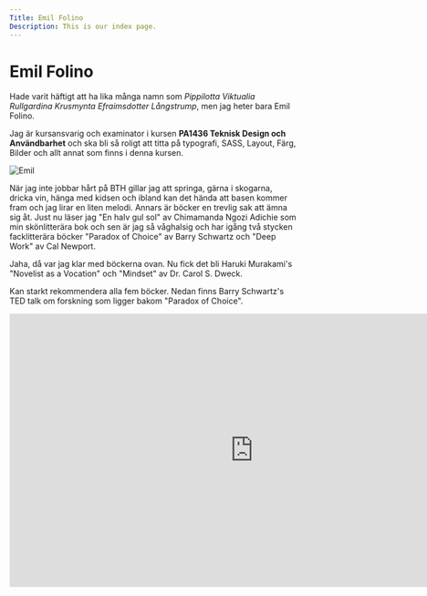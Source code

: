 ```yaml
---
Title: Emil Folino
Description: This is our index page.
---
```


Emil Folino
==========================

Hade varit häftigt att ha lika många namn som _Pippilotta Viktualia Rullgardina Krusmynta Efraimsdotter Långstrump_, men jag heter bara Emil Folino.

Jag är kursansvarig och examinator i kursen **PA1436 Teknisk Design och Användbarhet** och ska bli så roligt att titta på typografi, SASS, Layout, Färg, Bilder och allt annat som finns i denna kursen.

![Emil](image/emil.jpeg)

När jag inte jobbar hårt på BTH gillar jag att springa, gärna i skogarna, dricka vin, hänga med kidsen och ibland kan det hända att basen kommer fram och jag lirar en liten melodi. Annars är böcker en trevlig sak att ämna sig åt. Just nu läser jag "En halv gul sol" av Chimamanda Ngozi Adichie som min skönlitterära bok och sen är jag så våghalsig och har igång två stycken facklitterära böcker "Paradox of Choice" av Barry Schwartz och "Deep Work" av Cal Newport.

Jaha, då var jag klar med böckerna ovan. Nu fick det bli Haruki Murakami's "Novelist as a Vocation" och "Mindset" av Dr. Carol S. Dweck.

Kan starkt rekommendera alla fem böcker. Nedan finns Barry Schwartz's TED talk om forskning som ligger bakom "Paradox of Choice".

<div class="embed-container"><iframe src="https://embed.ted.com/talks/lang/en/barry_schwartz_the_paradox_of_choice" width="854" height="480" frameborder="0" scrolling="no" allowfullscreen></iframe></div>


